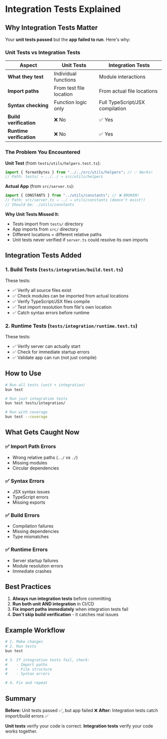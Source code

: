 # Integration Tests Explained

## Why Integration Tests Matter

Your **unit tests passed** but the **app failed to run**. Here's why:

### Unit Tests vs Integration Tests

| Aspect | Unit Tests | Integration Tests |
|--------|-----------|-------------------|
| **What they test** | Individual functions | Module interactions |
| **Import paths** | From test file location | From actual file locations |
| **Syntax checking** | Function logic only | Full TypeScript/JSX compilation |
| **Build verification** | ❌ No | ✅ Yes |
| **Runtime verification** | ❌ No | ✅ Yes |

### The Problem You Encountered

**Unit Test** (from `tests/utils/helpers.test.ts`):
```typescript
import { formatBytes } from "../../src/utils/helpers"; // ✅ Works!
// Path: tests/ → ../../ → src/utils/helpers
```

**Actual App** (from `src/server.ts`):
```typescript
import { CONSTANTS } from "../utils/constants"; // ❌ BROKEN!
// Path: src/server.ts → ../ → utils/constants (doesn't exist!)
// Should be: ./utils/constants
```

**Why Unit Tests Missed It:**
- Tests import from `tests/` directory
- App imports from `src/` directory  
- Different locations = different relative paths
- Unit tests never verified if `server.ts` could resolve its own imports

## Integration Tests Added

### 1. **Build Tests** (`tests/integration/build.test.ts`)

These tests:
- ✅ Verify all source files exist
- ✅ Check modules can be imported from actual locations
- ✅ Verify TypeScript/JSX files compile
- ✅ Test import resolution from file's own location
- ✅ Catch syntax errors before runtime

### 2. **Runtime Tests** (`tests/integration/runtime.test.ts`)

These tests:
- ✅ Verify server can actually start
- ✅ Check for immediate startup errors
- ✅ Validate app can run (not just compile)

## How to Use

```bash
# Run all tests (unit + integration)
bun test

# Run just integration tests
bun test tests/integration/

# Run with coverage
bun test --coverage
```

## What Gets Caught Now

### ✅ Import Path Errors
- Wrong relative paths (`../` vs `./`)
- Missing modules
- Circular dependencies

### ✅ Syntax Errors
- JSX syntax issues
- TypeScript errors
- Missing exports

### ✅ Build Errors
- Compilation failures
- Missing dependencies
- Type mismatches

### ✅ Runtime Errors
- Server startup failures
- Module resolution errors
- Immediate crashes

## Best Practices

1. **Always run integration tests** before committing
2. **Run both unit AND integration** in CI/CD
3. **Fix import paths immediately** when integration tests fail
4. **Don't skip build verification** - it catches real issues

## Example Workflow

```bash
# 1. Make changes
# 2. Run tests
bun test

# 3. If integration tests fail, check:
#    - Import paths
#    - File structure
#    - Syntax errors

# 4. Fix and repeat
```

## Summary

**Before:** Unit tests passed ✅, but app failed ❌
**After:** Integration tests catch import/build errors ✅

**Unit tests** verify your code is correct.
**Integration tests** verify your code works together.

